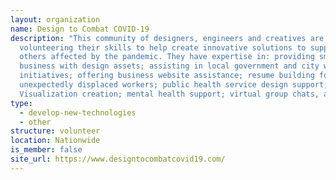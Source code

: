 ```yaml
---
layout: organization
name: Design to Combat COVID-19
description: "This community of designers, engineers and creatives are remotely
  volunteering their skills to help create innovative solutions to support
  others affected by the pandemic. They have expertise in: providing small
  business with design assets; assisting in local government and city wide
  initiatives; offering business website assistance; resume building for
  unexpectedly displaced workers; public health service design support; data
  Visualization creation; mental health support; virtual group chats, and more."
type:
  - develop-new-technologies
  - other
structure: volunteer
location: Nationwide
is_member: false
site_url: https://www.designtocombatcovid19.com/
---
```

